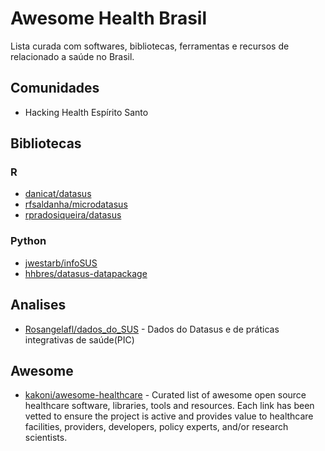 # Awesome Health Brasil
Lista curada com softwares, bibliotecas, ferramentas e recursos de relacionado a saúde no Brasil.


## Comunidades

- Hacking Health Espírito Santo

## Bibliotecas

### R 

- [danicat/datasus](https://github.com/danicat/datasus)
- [rfsaldanha/microdatasus](https://github.com/rfsaldanha/microdatasus)
- [rpradosiqueira/datasus](https://github.com/rpradosiqueira/datasus)

### Python

- [jwestarb/infoSUS](https://github.com/jwestarb/infoSUS)
- [hhbres/datasus-datapackage](https://github.com/hhbres/datasus-datapackage)

## Analises

- [Rosangelafl/dados_do_SUS](https://github.com/Rosangelafl/dados_do_SUS) - Dados do Datasus e de práticas integrativas de saúde(PIC)

## Awesome

- [kakoni/awesome-healthcare](https://github.com/kakoni/awesome-healthcare) - Curated list of awesome open source healthcare software, libraries, tools and resources. Each link has been vetted to ensure the project is active and provides value to healthcare facilities, providers, developers, policy experts, and/or research scientists.
